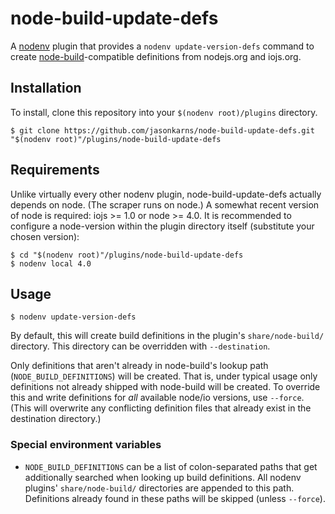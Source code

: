# node-build-update-defs

A [nodenv][] plugin that provides a `nodenv update-version-defs` command to
create [node-build][]-compatible definitions from nodejs.org and iojs.org. 

## Installation

To install, clone this repository into your `$(nodenv root)/plugins` directory.

    $ git clone https://github.com/jasonkarns/node-build-update-defs.git "$(nodenv root)"/plugins/node-build-update-defs

## Requirements

Unlike virtually every other nodenv plugin, node-build-update-defs actually depends on node. (The scraper runs on node.) A somewhat recent version of node is required: iojs >= 1.0 or node >= 4.0. It is recommended to configure a node-version within the plugin directory itself (substitute your chosen version):

    $ cd "$(nodenv root)"/plugins/node-build-update-defs
    $ nodenv local 4.0

## Usage

    $ nodenv update-version-defs

By default, this will create build definitions in the plugin's `share/node-build/` directory. This directory can be overridden with `--destination`.

Only definitions that aren't already in node-build's lookup path (`NODE_BUILD_DEFINITIONS`) will be created. That is, under typical usage only definitions not already shipped with node-build will be created. To override this and write definitions for *all* available node/io versions, use `--force`. (This will overwrite any conflicting definition files that already exist in the destination directory.)

### Special environment variables

- `NODE_BUILD_DEFINITIONS` can be a list of colon-separated paths that get additionally searched when looking up build definitions. All nodenv plugins' `share/node-build/` directories are appended to this path. Definitions already found in these paths will be skipped (unless `--force`).

[nodenv]: https://github.com/OiNutter/nodenv
[node-build]: https://github.com/OiNutter/node-build
